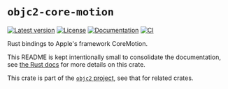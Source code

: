 # `objc2-core-motion`

[![Latest version](https://badgen.net/crates/v/objc2-core-motion)](https://crates.io/crates/objc2-core-motion)
[![License](https://badgen.net/badge/license/MIT/blue)](../LICENSE.txt)
[![Documentation](https://docs.rs/objc2-core-motion/badge.svg)](https://docs.rs/objc2-core-motion/)
[![CI](https://github.com/madsmtm/objc2/actions/workflows/ci.yml/badge.svg)](https://github.com/madsmtm/objc2/actions/workflows/ci.yml)

Rust bindings to Apple's framework CoreMotion.

This README is kept intentionally small to consolidate the documentation, see
[the Rust docs](https://docs.rs/objc2-core-motion/) for more details on this crate.

This crate is part of the [`objc2` project](https://github.com/madsmtm/objc2),
see that for related crates.
